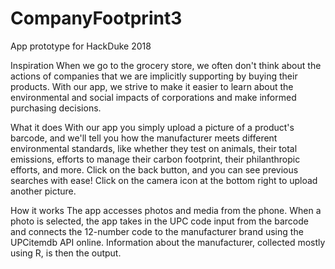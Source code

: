 # CompanyFootprint3
App prototype for HackDuke 2018

Inspiration
When we go to the grocery store, we often don't think about the actions of companies that we are 
implicitly supporting by buying their products. With our app, we strive to make it easier to learn 
about the environmental and social impacts of corporations and make informed purchasing decisions.

What it does
With our app you simply upload a picture of a product's barcode, and we'll tell you how the manufacturer 
meets different environmental standards, like whether they test on animals, their total emissions, 
efforts to manage their carbon footprint, their philanthropic efforts, and more. Click on the back button, 
and you can see previous searches with ease! Click on the camera icon at the bottom right to upload another 
picture.

How it works
The app accesses photos and media from the phone. When a photo is selected, the app takes in the UPC 
code input from the barcode and connects the 12-number code to the manufacturer brand using the UPCitemdb 
API online. Information about the manufacturer, collected mostly using R, is then the output.

